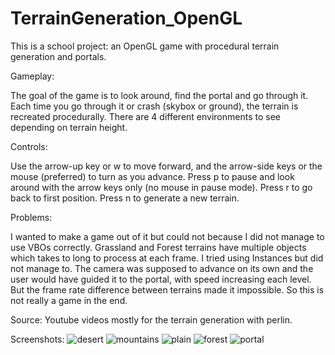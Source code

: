 # TerrainGeneration_OpenGL
This is a school project: an OpenGL game with procedural terrain generation and portals.

Gameplay:

The goal of the game is to look around, find the portal and go through it.
Each time you go through it or crash (skybox or ground), the terrain is recreated procedurally.
There are 4 different environments to see depending on terrain height.

Controls:

Use the arrow-up key or w to move forward, and the arrow-side keys or the mouse (preferred) to turn 
as you advance.
Press p to pause and look around with the arrow keys only (no mouse in pause mode).
Press r to go back to first position.
Press n to generate a new terrain.

Problems:

I wanted to make a game out of it but could not because I did not manage to use VBOs correctly.
Grassland and Forest terrains have multiple objects which takes to long to process at each frame.
I tried using Instances but did not manage to.
The camera was supposed to advance on its own and the user would have guided it to the portal,
with speed increasing each level. But the frame rate difference between terrains made it impossible.
So this is not really a game in the end.

Source:
Youtube videos mostly for the terrain generation with perlin.

Screenshots:
![desert](screenshot_desert.png)
![mountains](screenshot_mountains.png)
![plain](screenshot_plain.png)
![forest](screenshot_forest.png)
![portal](screenshot_portal.png)
